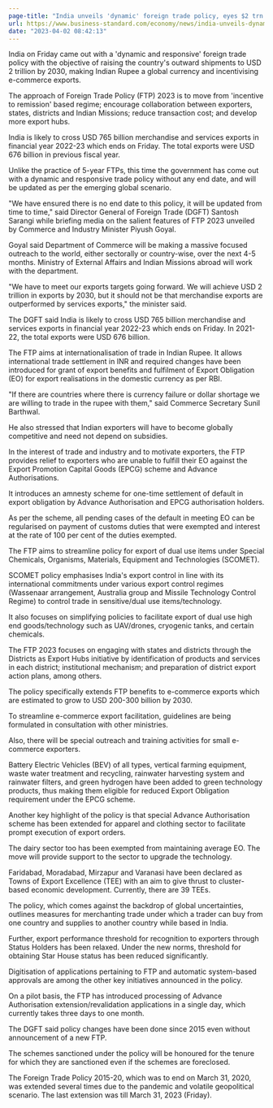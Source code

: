 ```yaml
---
page-title: "India unveils 'dynamic' foreign trade policy, eyes $2 trn exports by 2030"
url: https://www.business-standard.com/economy/news/india-unveils-dynamic-foreign-trade-policy-eyes-2-trn-exports-by-2030-123033100520_1.html
date: "2023-04-02 08:42:13"
---
```

India on Friday came out with a 'dynamic and responsive' foreign trade policy with the objective of raising the country's outward shipments to USD 2 trillion by 2030, making Indian Rupee a global currency and incentivising e-commerce exports.

The approach of Foreign Trade Policy (FTP) 2023 is to move from 'incentive to remission' based regime; encourage collaboration between exporters, states, districts and Indian Missions; reduce transaction cost; and develop more export hubs.

India is likely to cross USD 765 billion merchandise and services exports in financial year 2022-23 which ends on Friday. The total exports were USD 676 billion in previous fiscal year.

Unlike the practice of 5-year FTPs, this time the government has come out with a dynamic and responsive trade policy without any end date, and will be updated as per the emerging global scenario.

"We have ensured there is no end date to this policy, it will be updated from time to time," said Director General of Foreign Trade (DGFT) Santosh Sarangi while briefing media on the salient features of FTP 2023 unveiled by Commerce and Industry Minister Piyush Goyal.

Goyal said Department of Commerce will be making a massive focused outreach to the world, either sectorally or country-wise, over the next 4-5 months. Ministry of External Affairs and Indian Missions abroad will work with the department.

"We have to meet our exports targets going forward. We will achieve USD 2 trillion in exports by 2030, but it should not be that merchandise exports are outperformed by services exports," the minister said.

The DGFT said India is likely to cross USD 765 billion merchandise and services exports in financial year 2022-23 which ends on Friday. In 2021-22, the total exports were USD 676 billion.

The FTP aims at internationalisation of trade in Indian Rupee. It allows international trade settlement in INR and required changes have been introduced for grant of export benefits and fulfilment of Export Obligation (EO) for export realisations in the domestic currency as per RBI.

"If there are countries where there is currency failure or dollar shortage we are willing to trade in the rupee with them," said Commerce Secretary Sunil Barthwal.

He also stressed that Indian exporters will have to become globally competitive and need not depend on subsidies.

In the interest of trade and industry and to motivate exporters, the FTP provides relief to exporters who are unable to fulfill their EO against the Export Promotion Capital Goods (EPCG) scheme and Advance Authorisations.

It introduces an amnesty scheme for one-time settlement of default in export obligation by Advance Authorisation and EPCG authorisation holders.

As per the scheme, all pending cases of the default in meeting EO can be regularised on payment of customs duties that were exempted and interest at the rate of 100 per cent of the duties exempted.

The FTP aims to streamline policy for export of dual use items under Special Chemicals, Organisms, Materials, Equipment and Technologies (SCOMET).

SCOMET policy emphasises India's export control in line with its international commitments under various export control regimes (Wassenaar arrangement, Australia group and Missile Technology Control Regime) to control trade in sensitive/dual use items/technology.

It also focuses on simplifying policies to facilitate export of dual use high end goods/technology such as UAV/drones, cryogenic tanks, and certain chemicals.

The FTP 2023 focuses on engaging with states and districts through the Districts as Export Hubs initiative by identification of products and services in each district; institutional mechanism; and preparation of district export action plans, among others.

The policy specifically extends FTP benefits to e-commerce exports which are estimated to grow to USD 200-300 billion by 2030.

To streamline e-commerce export facilitation, guidelines are being formulated in consultation with other ministries.

Also, there will be special outreach and training activities for small e-commerce exporters.

Battery Electric Vehicles (BEV) of all types, vertical farming equipment, waste water treatment and recycling, rainwater harvesting system and rainwater filters, and green hydrogen have been added to green technology products, thus making them eligible for reduced Export Obligation requirement under the EPCG scheme.

Another key highlight of the policy is that special Advance Authorisation scheme has been extended for apparel and clothing sector to facilitate prompt execution of export orders.

The dairy sector too has been exempted from maintaining average EO. The move will provide support to the sector to upgrade the technology.

Faridabad, Moradabad, Mirzapur and Varanasi have been declared as Towns of Export Excellence (TEE) with an aim to give thrust to cluster-based economic development. Currently, there are 39 TEEs.

The policy, which comes against the backdrop of global uncertainties, outlines measures for merchanting trade under which a trader can buy from one country and supplies to another country while based in India.

Further, export performance threshold for recognition to exporters through Status Holders has been relaxed. Under the new norms, threshold for obtaining Star House status has been reduced significantly.

Digitisation of applications pertaining to FTP and automatic system-based approvals are among the other key initiatives announced in the policy.

On a pilot basis, the FTP has introduced processing of Advance Authorisation extension/revalidation applications in a single day, which currently takes three days to one month.

The DGFT said policy changes have been done since 2015 even without announcement of a new FTP.

The schemes sanctioned under the policy will be honoured for the tenure for which they are sanctioned even if the schemes are foreclosed.

The Foreign Trade Policy 2015-20, which was to end on March 31, 2020, was extended several times due to the pandemic and volatile geopolitical scenario. The last extension was till March 31, 2023 (Friday).